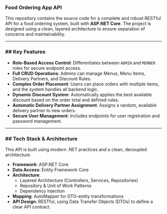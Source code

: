 ### Food Ordering App API

This repository contains the source code for a complete and robust RESTful API for a food ordering system, built with **ASP.NET Core**. The project is designed using a clean, layered architecture to ensure separation of concerns and maintainability.

---
### ## Key Features

* **Role-Based Access Control**: Differentiates between `ADMIN` and `MEMBER` roles for secure endpoint access.
* **Full CRUD Operations**: Admins can manage Menus, Menu Items, Delivery Partners, and Discount Rules.
* **Complex Order Placement**: Users can place orders with multiple items, and the system handles all backend logic.
* **Dynamic Discount System**: Automatically applies the best available discount based on the order total and defined rules.
* **Automatic Delivery Partner Assignment**: Assigns a random, available delivery partner to new orders.
* **Secure User Management**: Includes endpoints for user registration and password management.

---
### ## Tech Stack & Architecture

This API is built using modern .NET practices and a clean, decoupled architecture.

* **Framework**: ASP.NET Core
* **Data Access**: Entity Framework Core
* **Architecture**:
    * Layered Architecture (Controllers, Services, Repositories)
    * Repository & Unit of Work Patterns
    * Dependency Injection
* **Mapping**: AutoMapper for DTO-entity transformations
* **API Design**: RESTful, using Data Transfer Objects (DTOs) to define a clear API contract.
